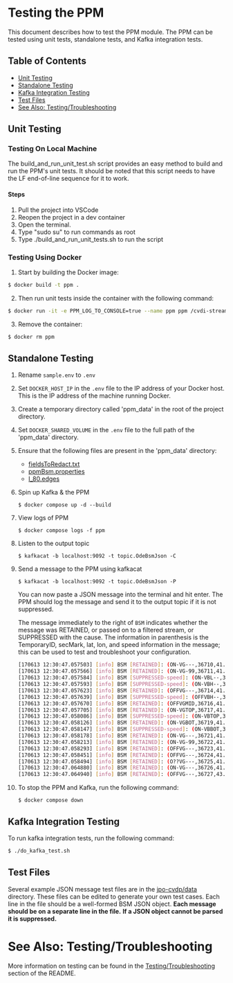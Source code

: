 # Testing the PPM
This document describes how to test the PPM module. The PPM can be tested using unit tests, standalone tests, and Kafka integration tests.

## Table of Contents
- [Unit Testing](#unit-testing)
- [Standalone Testing](#standalone-testing)
- [Kafka Integration Testing](#kafka-integration-testing)
- [Test Files](#test-files)
- [See Also: Testing/Troubleshooting](#see-also-testingtroubleshooting)

## Unit Testing
### Testing On Local Machine
The build_and_run_unit_test.sh script provides an easy method to build and run the PPM's unit tests. It should be noted that this script needs to have the LF end-of-line sequence for it to work.

#### Steps
1. Pull the project into VSCode
1. Reopen the project in a dev container
1. Open the terminal.
1. Type "sudo su" to run commands as root
1. Type ./build_and_run_unit_tests.sh to run the script

### Testing Using Docker
1. Start by building the Docker image:

```bash
$ docker build -t ppm .
```

2. Then run unit tests inside the container with the following command:

```bash
$ docker run -it -e PPM_LOG_TO_CONSOLE=true --name ppm ppm /cvdi-stream-build/ppm_tests
```

3. Remove the container:

```bash
$ docker rm ppm
```

## Standalone Testing
1. Rename `sample.env` to `.env` 

1. Set `DOCKER_HOST_IP` in the `.env` file to the IP address of your Docker host. This is the IP address of the machine running Docker.

1. Create a temporary directory called 'ppm_data' in the root of the project directory.

1. Set `DOCKER_SHARED_VOLUME` in the `.env` file to the full path of the 'ppm_data' directory.

1. Ensure that the following files are present in the 'ppm_data' directory:
    - [fieldsToRedact.txt](../config/fieldsToRedact.txt)
    - [ppmBsm.properties](../config/fieldsToSuppress.txt)
    - [I_80.edges](../data/I_80.edges)

1. Spin up Kafka & the PPM
    ```
    $ docker compose up -d --build
    ```

1. View logs of PPM
    ```
    $ docker compose logs -f ppm
    ```

1. Listen to the output topic
    ```
    $ kafkacat -b localhost:9092 -t topic.OdeBsmJson -C
    ```

1. Send a message to the PPM using kafkacat
    ```
    $ kafkacat -b localhost:9092 -t topic.OdeBsmJson -P
    ```

    You can now paste a JSON message into the terminal and hit enter. The PPM should log the message and send it to the output topic if it is not suppressed.

    The message immediately to the right of `BSM` indicates whether the message was RETAINED, or passed on to a filtered stream, or SUPPRESSED with the cause. The information in parenthesis is the TemporaryID, secMark, lat, lon, and speed information in the message; this can be used to test and troubleshoot your configuration.

    ```bash
    [170613 12:30:47.057503] [info] BSM [RETAINED]: (ON-VG---,36710,41.116496,-104.888494,5.000000)
    [170613 12:30:47.057566] [info] BSM [RETAINED]: (ON-VG-99,36711,41.116496,-104.888494,5.000000)
    [170613 12:30:47.057584] [info] BSM [SUPPRESSED-speed]: (ON-VBL--,36712,41.116496,-104.888494,1.000000)
    [170613 12:30:47.057593] [info] BSM [SUPPRESSED-speed]: (ON-VBH--,36713,41.116496,-104.888494,100.000000)
    [170613 12:30:47.057623] [info] BSM [RETAINED]: (OFFVG---,36714,41.118110,-104.889282,5.000000)
    [170613 12:30:47.057639] [info] BSM [SUPPRESSED-speed]: (OFFVBH--,36715,41.118110,-104.889282,99.000000)
    [170613 12:30:47.057670] [info] BSM [RETAINED]: (OFFVGMID,36716,41.141742,-105.361760,9.000000)
    [170613 12:30:47.057705] [info] BSM [RETAINED]: (ON-VGTOP,36717,41.143138,-105.361470,9.000000)
    [170613 12:30:47.058086] [info] BSM [SUPPRESSED-speed]: (ON-VBTOP,36718,41.143138,-105.361470,1.000000)
    [170613 12:30:47.058126] [info] BSM [RETAINED]: (ON-VGBOT,36719,41.140537,-105.362255,9.000000)
    [170613 12:30:47.058147] [info] BSM [SUPPRESSED-speed]: (ON-VBBOT,36720,41.140537,-105.362255,50.000000)
    [170613 12:30:47.058178] [info] BSM [RETAINED]: (ON-VG---,36721,41.411728,-110.137350,9.000000)
    [170613 12:30:47.058213] [info] BSM [RETAINED]: (ON-VG-99,36722,41.411728,-110.137350,9.000000)
    [170613 12:30:47.058293] [info] BSM [RETAINED]: (OFFVG---,36723,41.628687,-109.089771,9.000000)
    [170613 12:30:47.058451] [info] BSM [RETAINED]: (OFFVG---,36724,41.627758,-109.091004,9.000000)
    [170613 12:30:47.058494] [info] BSM [RETAINED]: (O??VG---,36725,41.627672,-109.089390,9.000000)
    [170613 12:30:47.064880] [info] BSM [RETAINED]: (ON-VG---,36726,41.627467,-109.089251,9.000000)
    [170613 12:30:47.064940] [info] BSM [RETAINED]: (OFFVG---,36727,43.313653,-111.799675,9.000000)
    ```


1. To stop the PPM and Kafka, run the following command:

    ```
    $ docker compose down
    ```

## Kafka Integration Testing
To run kafka integration tests, run the following command:
```bash
$ ./do_kafka_test.sh
```

## Test Files

Several example JSON message test files are in the [jpo-cvdp/data](../data) directory.  These files can be edited to generate
your own test cases. Each line in the file should be a well-formed BSM JSON
object. **Each message should be on a separate line in the file.** **If a JSON object cannot be parsed it is suppressed.**

# See Also: Testing/Troubleshooting
More information on testing can be found in the [Testing/Troubleshooting](../README.md#testingtroubleshooting) section of the README.